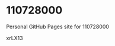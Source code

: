 # 110728000
Personal GitHub Pages site for 110728000



















































xrLX13
